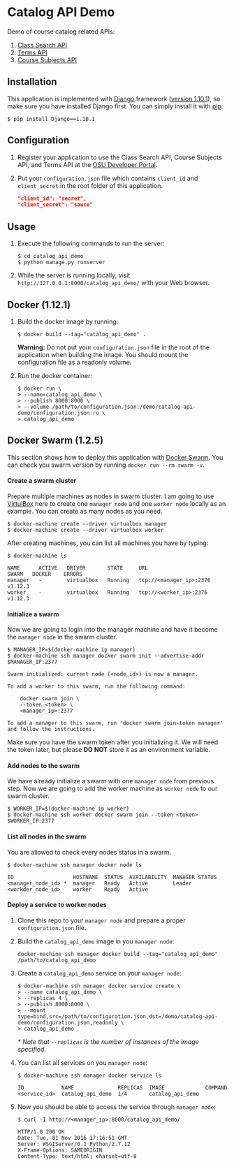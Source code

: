 Catalog API Demo
================

Demo of course catalog related APIs:

1. [Class Search API](https://github.com/osu-mist/class-search-api)
2. [Terms API](https://github.com/osu-mist/terms-api)
3. [Course Subjects API](https://github.com/osu-mist/course-subjects-api)

Installation
------------

This application is implemented with [Django](https://www.djangoproject.com/) framework ([version 1.10.1](https://docs.djangoproject.com/en/1.10/releases/1.10.1/)), so make sure you have installed Django first. You can simply install it with [pip](https://pip.pypa.io/en/latest/):
	
```
$ pip install Django==1.10.1
```

Configuration
-------------

1. Register your application to use the Class Search API, Course Subjects API, and Terms API at the [OSU Developer Portal](https://developer.oregonstate.edu/).
2. Put your `configuration.json` file which contains `client_id` and `client_secret` in the root folder of this application.

	```json
	"client_id": "secret",
	"client_secret": "sauce"
	```

Usage
-----

1. Execute the following commands to run the server:

	```
	$ cd catalog_api_demo
	$ python manage.py runserver
	```

2. While the server is running locally, visit `http://127.0.0.1:8000/catalog_api_demo/` with your Web browser.

Docker (1.12.1)
---------------

1. Build the docker image by running:
	
	```
	$ docker build --tag="catalog_api_demo" .
	```
	
	**Warning:** Do not put your `configuration.json` file in the root of the application when building the image. You should mount the configuration file as a readonly volume.

2. Run the docker container:
	
	```
	$ docker run \
	> --name=catalog_api_demo \
	> --publish 8000:8000 \
	> --volume /path/to/configuration.json:/demo/catalog-api-demo/configuration.json:ro \
	> catalog_api_demo
	```

Docker Swarm (1.2.5)
------------

This section shows how to deploy this application with [Docker Swarm](https://docs.docker.com/swarm/).
You can check you swarm version by running `docker run --rm swarm -v`.

#### Create a swarm cluster

Prepare multiple machines as nodes in swarm cluster. I am going to use [VirtulBox](https://www.virtualbox.org/) here to create one `manager node` and one `worker node` locally as an example. You can create as many nodes as you need.

```
$ docker-machine create --driver virtualbox manager
$ docker-machine create --driver virtualbox worker
```

After creating machines, you can list all machines you have by typing:

```
$ docker-machine ls

NAME      ACTIVE   DRIVER       STATE     URL                         SWARM   DOCKER    ERRORS
manager   -        virtualbox   Running   tcp://<manager_ip>:2376             v1.12.3
worker    -        virtualbox   Running   tcp://<worker_ip>:2376              v1.12.3
```

#### Initialize a swarm

Now we are going to login into the manager machine and have it become the `manager node` in the swarm cluster.

```
$ MANAGER_IP=$(docker-machine ip manager)
$ docker-machine ssh manager docker swarm init --advertise-addr $MANAGER_IP:2377

Swarm initialized: current node (<node_id>) is now a manager.

To add a worker to this swarm, run the following command:

	docker swarm join \
	--token <token> \
	<manager_ip>:2377

To add a manager to this swarm, run 'docker swarm join-token manager' and follow the instructions.
```

Make sure you have the swarm token after you initializing it. We will need the token later, but please **DO NOT** store it as an environment variable. 

#### Add nodes to the swarm

We have already initialize a swarm with one `manager node` from previous step. Now we are going to add the worker machine as `worker node` to our swarm cluster.

```
$ WORKER_IP=$(docker-machine ip worker)
$ docker-machine ssh worker docker swarm join --token <token> $WORKER_IP:2377
```

#### List all nodes in the swarm

You are allowed to check every nodes status in a swarm.

```
$ docker-machine ssh manager docker node ls

ID                   HOSTNAME  STATUS  AVAILABILITY  MANAGER STATUS
<manager_node_id> *  manager   Ready   Active        Leader
<workder_node_id>    worker    Ready   Active
```

#### Deploy a service to worker nodes

1. Clone this repo to your `manager node` and prepare a proper `configuration.json` file.

2. Build the `catalog_api_demo` image in you `manager node`:

	```
	docker-machine ssh manager docker build --tag="catalog_api_demo" /path/to/catalog_api_demo
	```

2. Create a `catalog_api_demo` service on your `manager node`:

	```
	$ docker-machine ssh manager docker service create \
	> --name catalog_api_demo \
	> --replicas 4 \
	> --publish 8000:8000 \
	> --mount type=bind,src=/path/to/configuration.json,dst=/demo/catalog-api-demo/configuration.json,readonly \
	> catalog_api_demo
	```

	_* Note that `--replicas` is the number of instances of the image specified._

3. You can list all services on you `manager node`:

	```
	$ docker-machine ssh manager docker service ls

	ID            NAME              REPLICAS  IMAGE             COMMAND
	<service_id>  catalog_api_demo  1/4       catalog_api_demo
	```

4. Now you should be able to access the service through `manager node`:

	```
	$ curl -I http://<manager_ip>:8000/catalog_api_demo/

	HTTP/1.0 200 OK
	Date: Tue, 01 Nov 2016 17:16:51 GMT
	Server: WSGIServer/0.1 Python/2.7.12
	X-Frame-Options: SAMEORIGIN
	Content-Type: text/html; charset=utf-8
	```